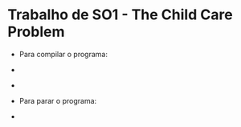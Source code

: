 # Trabalho de SO1 - The Child Care Problem

+ Para compilar o programa:
+ ``` $ gcc -pthread chieldCareProblem.c -o ccp
+ ``` $ ./ccp
+ Para parar o programa:
+ ``` (Ctrl + C)



